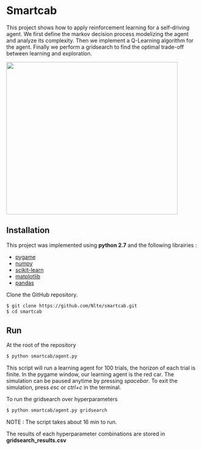# Smartcab
This project shows how to apply reinforcement learning for a self-driving agent.
We first define the markov decision process modelizing the agent and analyze its complexity.
Then we implement a Q-Learning algorithm for the agent. Finally we perform a gridsearch to find the optimal trade-off between learning and exploration.

<img src="https://github.com/Nlte/smartcab/blob/master/screenshot.png" width="450" height="400">

## Installation
This project was implemented using **python 2.7** and the following librairies :

- [pygame](https://www.pygame.org/wiki/GettingStarted)
- [numpy](http://www.numpy.org)
- [scikit-learn](http://scikit-learn.org/stable/)
- [matplotlib](http://matplotlib.org)
- [pandas](http://pandas.pydata.org)

Clone the GitHub repository.
```sh
$ git clone https://github.com/Nlte/smartcab.git
$ cd smartcab
```

## Run
At the root of the repository
```sh
$ python smartcab/agent.py
```
This script will run a learning agent for 100 trials, the horizon of each trial is finite. In the pygame window, our learning agent is the red car. The simulation can be paused anytime by pressing *spacebar*. To exit the simulation, press *esc* or *ctrl+c* in the terminal.

To run the gridsearch over hyperparameters
```sh
$ python smartcab/agent.py gridsearch
```
NOTE : The script takes about 16 min to run. 

The results of each hyperparameter combinations are stored in **gridsearch_results.csv**

